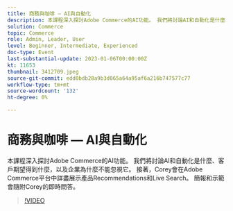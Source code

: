 ```yaml
---
title: 商務與咖啡 — AI與自動化
description: 本課程深入探討Adobe Commerce的AI功能。 我們將討論AI和自動化是什麼、客戶期望得到什麼，以及企業為什麼不能忽視它。 接著，Corey會在Adobe Commerce平台中詳盡展示產品Recommendations和Live Search。 簡報和示範會隨附Corey的即時問答。
solution: Commerce
topic: Commerce
role: Admin, Leader, User
level: Beginner, Intermediate, Experienced
doc-type: Event
last-substantial-update: 2023-01-06T00:00:00Z
kt: 11653
thumbnail: 3412709.jpeg
source-git-commit: edd0bdb28a9b3d065a64a95af6a216b747577c77
workflow-type: tm+mt
source-wordcount: '132'
ht-degree: 0%

---
```


# 商務與咖啡 — AI與自動化

本課程深入探討Adobe Commerce的AI功能。 我們將討論AI和自動化是什麼、客戶期望得到什麼，以及企業為什麼不能忽視它。 接著，Corey會在Adobe Commerce平台中詳盡展示產品Recommendations和Live Search。 簡報和示範會隨附Corey的即時問答。

>[!VIDEO](https://video.tv.adobe.com/v/3412709/?quality=12&learn=on)
